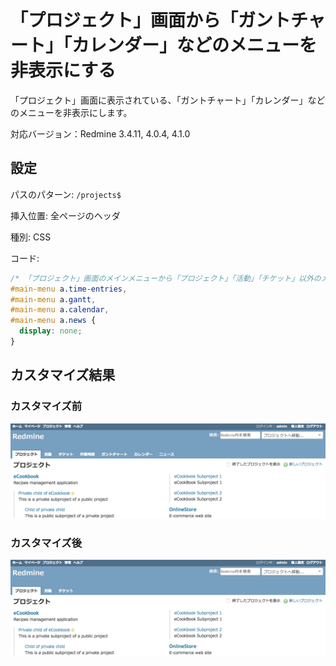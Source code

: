 # 「プロジェクト」画面から「ガントチャート」「カレンダー」などのメニューを非表示にする

「プロジェクト」画面に表示されている、「ガントチャート」「カレンダー」などのメニューを非表示にします。

対応バージョン：Redmine 3.4.11, 4.0.4, 4.1.0

## 設定

パスのパターン: `/projects$`

挿入位置: 全ページのヘッダ

種別: CSS

コード:

``` css
/* 「プロジェクト」画面のメインメニューから「プロジェクト」「活動」「チケット」以外のメニューを消す */
#main-menu a.time-entries,
#main-menu a.gantt,
#main-menu a.calendar,
#main-menu a.news {
  display: none;
}
```

## カスタマイズ結果

### カスタマイズ前

![](disable-menu-before@2x.png)

### カスタマイズ後

![](disable-menu-after@2x.png)
